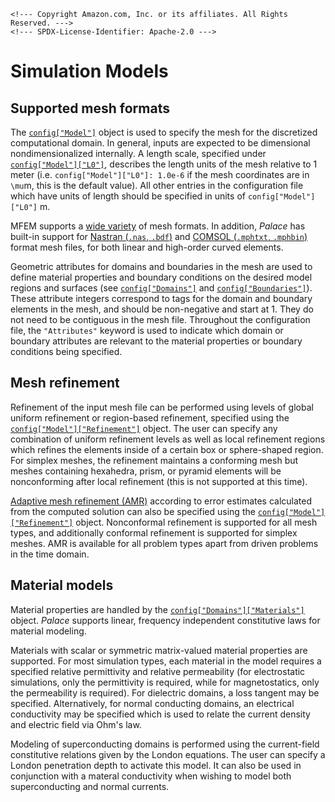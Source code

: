 ```@raw html
<!--- Copyright Amazon.com, Inc. or its affiliates. All Rights Reserved. --->
<!--- SPDX-License-Identifier: Apache-2.0 --->
```

# Simulation Models

## Supported mesh formats

The [`config["Model"]`](../config/model.md#config%5B%22Model%22%5D) object is used to
specify the mesh for the discretized computational domain. In general, inputs are expected
to be dimensional nondimensionalized internally. A length scale, specified under
[`config["Model"]["L0"]`](../config/model.md#config%5B%22Model%22%5D), describes the length
units of the mesh relative to 1 meter (i.e. `config["Model"]["L0"]: 1.0e-6` if the mesh
coordinates are in ``\mu``m, this is the default value). All other entries in the
configuration file which have units of length should be specified in units of
`config["Model"]["L0"]` m.

MFEM supports a [wide variety](https://mfem.org/mesh-formats/) of mesh formats. In
addition, *Palace* has built-in support for
[Nastran (`.nas`, `.bdf`)](https://docs.plm.automation.siemens.com/tdoc/scnastran/2020_1/help/#uid:index_element)
and
[COMSOL (`.mphtxt`, `.mphbin`)](https://doc.comsol.com/6.0/doc/com.comsol.help.comsol/COMSOL_ProgrammingReferenceManual.pdf)
format mesh files, for both linear and high-order curved elements.

Geometric attributes for domains and boundaries in the mesh are used to define material
properties and boundary conditions on the desired model regions and surfaces (see
[`config["Domains"]`](../config/domains.md) and
[`config["Boundaries"]`](../config/boundaries.md)). These attribute integers correspond to
tags for the domain and boundary elements in the mesh, and should be non-negative and start
at 1. They do not need to be contiguous in the mesh file. Throughout the configuration
file, the `"Attributes"` keyword is used to indicate which domain or boundary attributes
are relevant to the material properties or boundary conditions being specified.

## Mesh refinement

Refinement of the input mesh file can be performed using levels of global uniform refinement
or region-based refinement, specified using the
[`config["Model"]["Refinement"]`](../config/model.md#model%5B%22Refinement%22%5D) object.
The user can specify any combination of uniform refinement levels as well as local
refinement regions which refines the elements inside of a certain box or sphere-shaped
region. For simplex meshes, the refinement maintains a conforming mesh but meshes
containing hexahedra, prism, or pyramid elements will be nonconforming after local
refinement (this is not supported at this time).

[Adaptive mesh refinement (AMR)](https://en.wikipedia.org/wiki/Adaptive_mesh_refinement)
according to error estimates calculated from the computed solution can also be specified
using the [`config["Model"]["Refinement"]`](../config/model.md#model%5B%22Refinement%22%5D)
object. Nonconformal refinement is supported for all mesh types, and additionally conformal
refinement is supported for simplex meshes. AMR is available for all problem types apart
from driven problems in the time domain.

## Material models

Material properties are handled by the
[`config["Domains"]["Materials"]`](../config/domains.md#domains%5B%22Materials%22%5D)
object. *Palace* supports linear, frequency independent constitutive laws for material
modeling.

Materials with scalar or symmetric matrix-valued material properties are supported. For most
simulation types, each material in the model requires a specified relative permittivity and
relative permeability (for electrostatic simulations, only the permittivity is required,
while for magnetostatics, only the permeability is required). For dielectric domains, a
loss tangent may be specified. Alternatively, for normal conducting domains, an electrical
conductivity may be specified which is used to relate the current density and electric
field via Ohm's law.

Modeling of superconducting domains is performed using the current-field constitutive
relations given by the London equations. The user can specify a London penetration depth to
activate this model. It can also be used in conjunction with a materal conductivity when
wishing to model both superconducting and normal currents.
